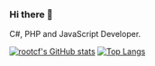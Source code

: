 ### Hi there 👋

C#, PHP and JavaScript Developer. 

[![rootcf's GitHub stats](https://github-readme-stats.vercel.app/api?username=rootcf&theme=midnight-purple)](https://github.com/anuraghazra/github-readme-stats)
[![Top Langs](https://github-readme-stats.vercel.app/api/top-langs/?username=rootcf&layout=compact&theme=midnight-purple)](https://github.com/anuraghazra/github-readme-stats)

<!--
**rootcf/rootcf** is a ✨ _special_ ✨ repository because its `README.md` (this file) appears on your GitHub profile.

Here are some ideas to get you started:

- 🔭 I’m currently working on ...
- 🌱 I’m currently learning ...
- 👯 I’m looking to collaborate on ...
- 🤔 I’m looking for help with ...
- 💬 Ask me about ...
- 📫 How to reach me: ...
- 😄 Pronouns: ...
- ⚡ Fun fact: ...
-->
